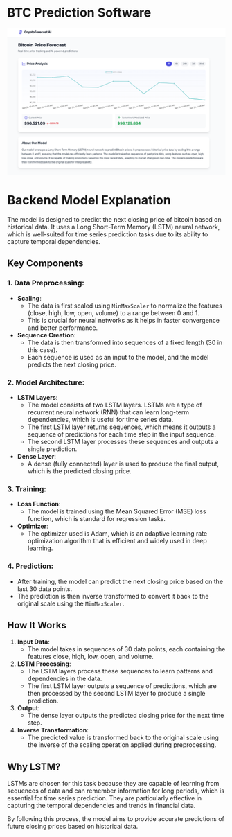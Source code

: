 # BTC Prediction Software

![Home Image](home.png)

# Backend Model Explanation
The model is designed to predict the next closing price of bitcoin based on historical data. It uses a Long Short-Term Memory (LSTM) neural network, which is well-suited for time series prediction tasks due to its ability to capture temporal dependencies.

## Key Components

### 1. Data Preprocessing:
- **Scaling**: 
  - The data is first scaled using `MinMaxScaler` to normalize the features (close, high, low, open, volume) to a range between 0 and 1. 
  - This is crucial for neural networks as it helps in faster convergence and better performance.
- **Sequence Creation**:
  - The data is then transformed into sequences of a fixed length (30 in this case).
  - Each sequence is used as an input to the model, and the model predicts the next closing price.

### 2. Model Architecture:
- **LSTM Layers**:
  - The model consists of two LSTM layers. LSTMs are a type of recurrent neural network (RNN) that can learn long-term dependencies, which is useful for time series data.
  - The first LSTM layer returns sequences, which means it outputs a sequence of predictions for each time step in the input sequence.
  - The second LSTM layer processes these sequences and outputs a single prediction.
- **Dense Layer**:
  - A dense (fully connected) layer is used to produce the final output, which is the predicted closing price.

### 3. Training:
- **Loss Function**:
  - The model is trained using the Mean Squared Error (MSE) loss function, which is standard for regression tasks.
- **Optimizer**:
  - The optimizer used is Adam, which is an adaptive learning rate optimization algorithm that is efficient and widely used in deep learning.

### 4. Prediction:
- After training, the model can predict the next closing price based on the last 30 data points.
- The prediction is then inverse transformed to convert it back to the original scale using the `MinMaxScaler`.

## How It Works

1. **Input Data**:
   - The model takes in sequences of 30 data points, each containing the features close, high, low, open, and volume.
2. **LSTM Processing**:
   - The LSTM layers process these sequences to learn patterns and dependencies in the data.
   - The first LSTM layer outputs a sequence of predictions, which are then processed by the second LSTM layer to produce a single prediction.
3. **Output**:
   - The dense layer outputs the predicted closing price for the next time step.
4. **Inverse Transformation**:
   - The predicted value is transformed back to the original scale using the inverse of the scaling operation applied during preprocessing.

## Why LSTM?
LSTMs are chosen for this task because they are capable of learning from sequences of data and can remember information for long periods, which is essential for time series prediction. They are particularly effective in capturing the temporal dependencies and trends in financial data.

By following this process, the model aims to provide accurate predictions of future closing prices based on historical data.

